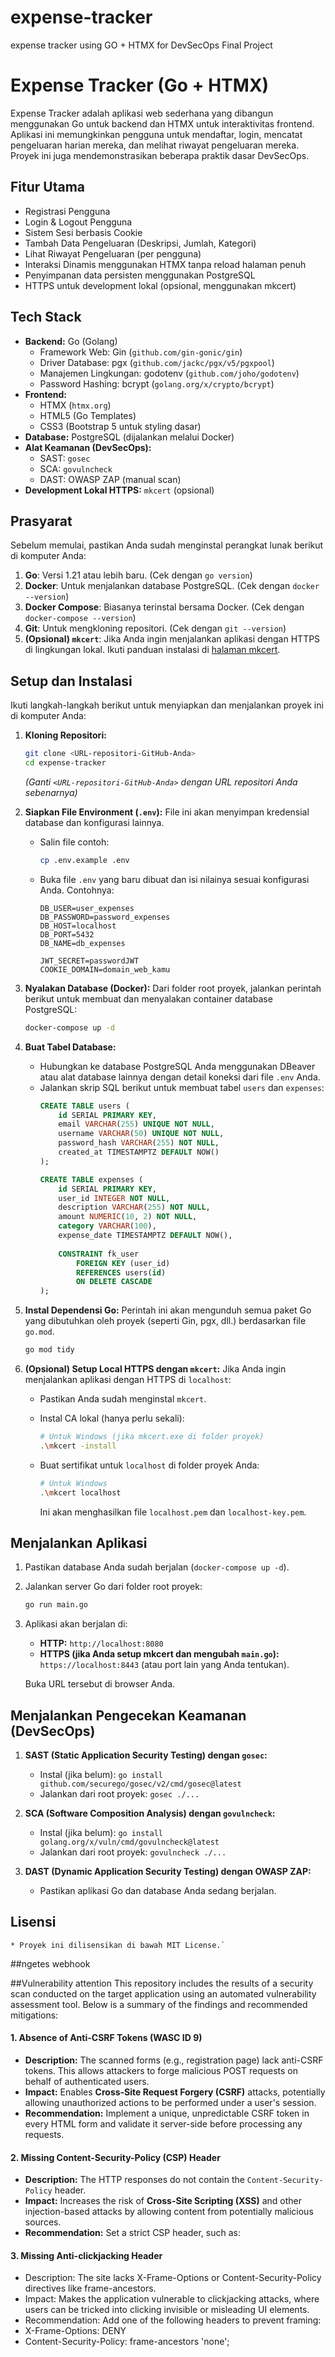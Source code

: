 # expense-tracker
expense tracker using GO + HTMX for DevSecOps Final Project

# Expense Tracker (Go + HTMX)

Expense Tracker adalah aplikasi web sederhana yang dibangun menggunakan Go untuk backend dan HTMX untuk interaktivitas frontend. Aplikasi ini memungkinkan pengguna untuk mendaftar, login, mencatat pengeluaran harian mereka, dan melihat riwayat pengeluaran mereka. Proyek ini juga mendemonstrasikan beberapa praktik dasar DevSecOps.

## Fitur Utama

* Registrasi Pengguna
* Login & Logout Pengguna
* Sistem Sesi berbasis Cookie
* Tambah Data Pengeluaran (Deskripsi, Jumlah, Kategori)
* Lihat Riwayat Pengeluaran (per pengguna)
* Interaksi Dinamis menggunakan HTMX tanpa reload halaman penuh
* Penyimpanan data persisten menggunakan PostgreSQL
* HTTPS untuk development lokal (opsional, menggunakan mkcert)

## Tech Stack

* **Backend:** Go (Golang)
    * Framework Web: Gin (`github.com/gin-gonic/gin`)
    * Driver Database: pgx (`github.com/jackc/pgx/v5/pgxpool`)
    * Manajemen Lingkungan: godotenv (`github.com/joho/godotenv`)
    * Password Hashing: bcrypt (`golang.org/x/crypto/bcrypt`)
* **Frontend:**
    * HTMX (`htmx.org`)
    * HTML5 (Go Templates)
    * CSS3 (Bootstrap 5 untuk styling dasar)
* **Database:** PostgreSQL (dijalankan melalui Docker)
* **Alat Keamanan (DevSecOps):**
    * SAST: `gosec`
    * SCA: `govulncheck`
    * DAST: OWASP ZAP (manual scan)
* **Development Lokal HTTPS:** `mkcert` (opsional)

## Prasyarat

Sebelum memulai, pastikan Anda sudah menginstal perangkat lunak berikut di komputer Anda:

1.  **Go**: Versi 1.21 atau lebih baru. (Cek dengan `go version`)
2.  **Docker**: Untuk menjalankan database PostgreSQL. (Cek dengan `docker --version`)
3.  **Docker Compose**: Biasanya terinstal bersama Docker. (Cek dengan `docker-compose --version`)
4.  **Git**: Untuk mengkloning repositori. (Cek dengan `git --version`)
5.  **(Opsional) `mkcert`**: Jika Anda ingin menjalankan aplikasi dengan HTTPS di lingkungan lokal. Ikuti panduan instalasi di [halaman mkcert](https://github.com/FiloSottile/mkcert#installation).

## Setup dan Instalasi

Ikuti langkah-langkah berikut untuk menyiapkan dan menjalankan proyek ini di komputer Anda:

1.  **Kloning Repositori:**
    ```bash
    git clone <URL-repositori-GitHub-Anda>
    cd expense-tracker 
    ```
    *(Ganti `<URL-repositori-GitHub-Anda>` dengan URL repositori Anda sebenarnya)*

2.  **Siapkan File Environment (`.env`):**
    File ini akan menyimpan kredensial database dan konfigurasi lainnya.
    * Salin file contoh:
        ```bash
        cp .env.example .env
        ```
    * Buka file `.env` yang baru dibuat dan isi nilainya sesuai konfigurasi Anda. Contohnya:
        ```env
        DB_USER=user_expenses
        DB_PASSWORD=password_expenses
        DB_HOST=localhost
        DB_PORT=5432
        DB_NAME=db_expenses

        JWT_SECRET=passwordJWT
        COOKIE_DOMAIN=domain_web_kamu
        ```

3.  **Nyalakan Database (Docker):**
    Dari folder root proyek, jalankan perintah berikut untuk membuat dan menyalakan container database PostgreSQL:
    ```bash
    docker-compose up -d
    ```


4.  **Buat Tabel Database:**
    * Hubungkan ke database PostgreSQL Anda menggunakan DBeaver atau alat database lainnya dengan detail koneksi dari file `.env` Anda.
    * Jalankan skrip SQL berikut untuk membuat tabel `users` dan `expenses`:
        ```sql
        CREATE TABLE users (
            id SERIAL PRIMARY KEY,
            email VARCHAR(255) UNIQUE NOT NULL,
            username VARCHAR(50) UNIQUE NOT NULL,
            password_hash VARCHAR(255) NOT NULL,
            created_at TIMESTAMPTZ DEFAULT NOW()
        );

        CREATE TABLE expenses (
            id SERIAL PRIMARY KEY,
            user_id INTEGER NOT NULL,
            description VARCHAR(255) NOT NULL,
            amount NUMERIC(10, 2) NOT NULL,
            category VARCHAR(100),
            expense_date TIMESTAMPTZ DEFAULT NOW(),
            
            CONSTRAINT fk_user
                FOREIGN KEY (user_id)
                REFERENCES users(id)
                ON DELETE CASCADE
        );
        ```

5.  **Instal Dependensi Go:**
    Perintah ini akan mengunduh semua paket Go yang dibutuhkan oleh proyek (seperti Gin, pgx, dll.) berdasarkan file `go.mod`.
    ```bash
    go mod tidy
    ```

6.  **(Opsional) Setup Local HTTPS dengan `mkcert`:**
    Jika Anda ingin menjalankan aplikasi dengan HTTPS di `localhost`:
    * Pastikan Anda sudah menginstal `mkcert`.
    * Instal CA lokal (hanya perlu sekali):
        ```bash
        # Untuk Windows (jika mkcert.exe di folder proyek)
        .\mkcert -install 
        ```
        
    * Buat sertifikat untuk `localhost` di folder proyek Anda:
        ```bash
        # Untuk Windows
        .\mkcert localhost
        ```
        Ini akan menghasilkan file `localhost.pem` dan `localhost-key.pem`.

## Menjalankan Aplikasi

1.  Pastikan database Anda sudah berjalan (`docker-compose up -d`).
2.  Jalankan server Go dari folder root proyek:
    ```bash
    go run main.go
    ```
3.  Aplikasi akan berjalan di:
    * **HTTP:** `http://localhost:8080`
    * **HTTPS (jika Anda setup mkcert dan mengubah `main.go`):** `https://localhost:8443` (atau port lain yang Anda tentukan).

    Buka URL tersebut di browser Anda.

## Menjalankan Pengecekan Keamanan (DevSecOps)

1.  **SAST (Static Application Security Testing) dengan `gosec`:**
    * Instal (jika belum): `go install github.com/securego/gosec/v2/cmd/gosec@latest`
    * Jalankan dari root proyek: `gosec ./...`

2.  **SCA (Software Composition Analysis) dengan `govulncheck`:**
    * Instal (jika belum): `go install golang.org/x/vuln/cmd/govulncheck@latest`
    * Jalankan dari root proyek: `govulncheck ./...`

3.  **DAST (Dynamic Application Security Testing) dengan OWASP ZAP:**
    * Pastikan aplikasi Go dan database Anda sedang berjalan.
  
## Lisensi

    * Proyek ini dilisensikan di bawah MIT License.`

##ngetes webhook

##Vulnerability attention
This repository includes the results of a security scan conducted on the target application using an automated vulnerability assessment tool. Below is a summary of the findings and recommended mitigations:


#### 1. **Absence of Anti-CSRF Tokens** (WASC ID 9)
- **Description:** The scanned forms (e.g., registration page) lack anti-CSRF tokens. This allows attackers to forge malicious POST requests on behalf of authenticated users.
- **Impact:** Enables **Cross-Site Request Forgery (CSRF)** attacks, potentially allowing unauthorized actions to be performed under a user's session.
- **Recommendation:** Implement a unique, unpredictable CSRF token in every HTML form and validate it server-side before processing any requests.

#### 2. **Missing Content-Security-Policy (CSP) Header**
- **Description:** The HTTP responses do not contain the `Content-Security-Policy` header.
- **Impact:** Increases the risk of **Cross-Site Scripting (XSS)** and other injection-based attacks by allowing content from potentially malicious sources.
- **Recommendation:** Set a strict CSP header, such as:  

#### **3. Missing Anti-clickjacking Header**
- Description: The site lacks X-Frame-Options or Content-Security-Policy directives like frame-ancestors.
- Impact: Makes the application vulnerable to clickjacking attacks, where users can be tricked into clicking invisible or misleading UI elements.
- Recommendation: Add one of the following headers to prevent framing:
-   X-Frame-Options: DENY
-   Content-Security-Policy: frame-ancestors 'none';
